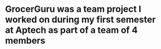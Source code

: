 # GrocerGuru was a team project I worked on during my first semester at Aptech as part of a team of 4 members
